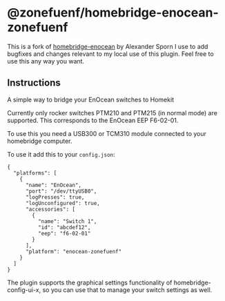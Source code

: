 # @zonefuenf/homebridge-enocean-zonefuenf

This is a fork of [homebridge-enocean](https://github.com/alexsporn/homebridge-enocean) by Alexander Sporn I use to add bugfixes and changes relevant to my local use of this plugin. Feel free to use this any way you want.

## Instructions

A simple way to bridge your EnOcean switches to Homekit

Currently only rocker switches PTM210 and PTM215 (in normal mode) are supported.
This corresponds to the EnOcean EEP F6-02-01.

To use this you need a USB300 or TCM310 module connected to your homebridge computer.

To use it add this to your `config.json`:

```code
{
  "platforms": [
    {
      "name": "EnOcean",
      "port": "/dev/ttyUSB0",
      "logPresses": true,
      "logUnconfigured": true,
      "accessories": [
        {
          "name": "Switch 1",
          "id": "abcdef12",
          "eep": "f6-02-01"
        }
      ],
      "platform": "enocean-zonefuenf"
    }
  ]
}

```

The plugin supports the graphical settings functionality of homebridge-config-ui-x, so you can use that to manage your switch settings as well.
